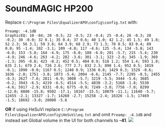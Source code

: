 # SoundMAGIC HP200
Replace `C:\Program Files\EqualizerAPO\config\config.txt` with:
```
Preamp: -4.1dB
GraphicEQ: 10 -84; 20 -0.5; 22 -0.5; 23 -0.4; 25 -0.4; 26 -0.3; 28 -0.2; 30 -0.0; 32 0.1; 35 0.4; 37 0.6; 40 1.0; 42 1.2; 45 1.5; 49 1.8; 52 2.3; 56 3.1; 59 3.8; 64 3.9; 68 2.9; 73 1.3; 78 0.5; 83 0.4; 89 0.0; 95 -1.4; 102 -3.1; 109 -4.0; 117 -4.6; 125 -5.4; 134 -5.8; 143 -6.0; 153 -5.8; 164 -4.9; 175 -6.0; 188 -6.0; 201 -5.7; 215 -5.4; 230 -4.9; 246 -4.6; 263 -4.2; 282 -3.6; 301 -3.1; 323 -2.6; 345 -1.9; 369 -1.3; 395 -0.8; 423 -0.2; 452 0.5; 484 0.9; 518 1.2; 554 1.4; 593 1.8; 635 2.1; 679 2.4; 726 2.6; 777 2.7; 832 2.3; 890 1.4; 952 0.5; 1019 -0.1; 1090 -0.0; 1167 0.5; 1248 0.9; 1336 0.8; 1429 0.3; 1529 -0.6; 1636 -2.0; 1751 -3.8; 1873 -5.4; 2004 -6.6; 2145 -7.7; 2295 -8.5; 2455 -8.3; 2627 -7.6; 2811 -6.9; 3008 -5.7; 3219 -5.5; 3444 -5.6; 3685 -6.2; 3943 -6.5; 4219 -6.5; 4514 -5.5; 4830 -3.2; 5168 -1.8; 5530 -4.6; 5917 -2.9; 6331 -0.6; 6775 -0.9; 7249 -3.0; 7756 -7.0; 8299 -12.0; 8880 -15.8; 9502 -17.1; 10167 -15.5; 10879 -11.1; 11640 -5.7; 12455 -2.1; 13327 -1.7; 14260 -2.7; 15258 -2.4; 16326 -1.5; 17469 -1.5; 18692 -3.0; 20000 -5.6
```
**OR** if using HeSuVi replace `C:\Program Files\EqualizerAPO\config\HeSuVi\eq.txt` and omit `Preamp: -4.1dB` and instead set Global volume in the UI for both channels to **-41**.
![](https://raw.githubusercontent.com/jaakkopasanen/AutoEq/master/results/Sonoma%20Model%20One/innerfidelity/onear/SoundMAGIC%20HP200/SoundMAGIC%20HP200.png)